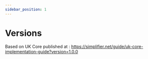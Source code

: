 ```yaml
---
sidebar_position: 1
---
```


# Versions

Based on UK Core published at : https://simplifier.net/guide/uk-core-implementation-guide?version=1.0.0
